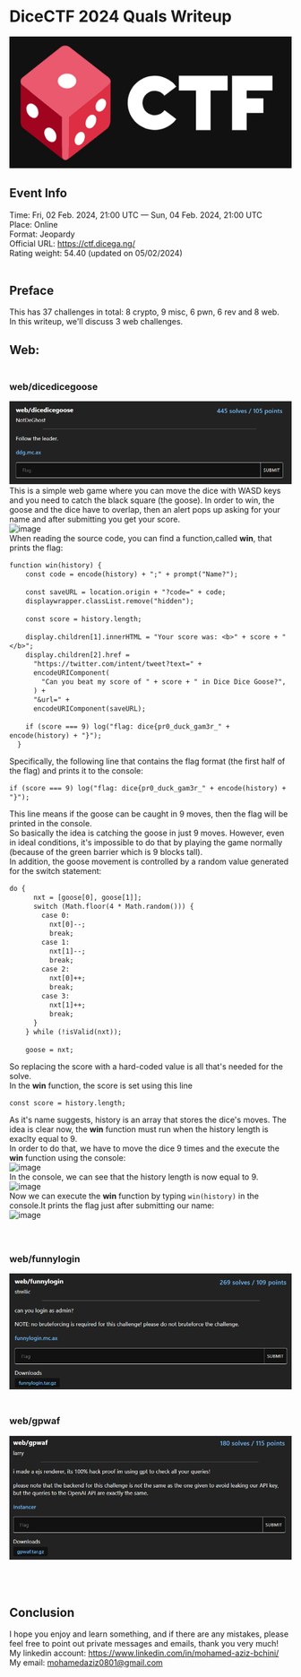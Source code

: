 # DiceCTF 2024 Quals Writeup
![image](https://github.com/mo-hamedaziz/CTF-Writeups/blob/06973f1edd4a587c902b46304436578890393e33/DiceCTF/2024-Quals/assets/dicectf-logo.png)
## Event Info
Time: Fri, 02 Feb. 2024, 21:00 UTC — Sun, 04 Feb. 2024, 21:00 UTC<br>
Place: Online<br>
Format: Jeopardy<br>
Official URL: https://ctf.dicega.ng/<br>
Rating weight: 54.40 (updated on 05/02/2024)<br>
<br>
## Preface<br>
This has 37 challenges in total: 8 crypto, 9 misc, 6 pwn, 6 rev and 8 web. <br>
In this writeup, we'll discuss 3 web challenges.<br>
## Web:
### <br>web/dicedicegoose<br>
![image](https://github.com/mo-hamedaziz/CTF-Writeups/blob/364aab1b015ff96a7f8e5229ee139e9dd43cf0b0/DiceCTF/2024-Quals/assets/dicedicegoose.png)<br>
This is a simple web game where you can move the dice with WASD keys and you need to catch the black square (the goose). In order to win, the goose and the dice have to overlap, then an alert pops up asking for your name and after submitting you get your score.<br>
![image](https://github.com/mo-hamedaziz/CTF-Writeups/assets/114874129/0beb3e39-0bf3-44ba-9113-3d97013ef122)<br>
When reading the source code, you can find a function,called **win**, that prints the flag:<br>
```
function win(history) {
    const code = encode(history) + ";" + prompt("Name?");

    const saveURL = location.origin + "?code=" + code;
    displaywrapper.classList.remove("hidden");

    const score = history.length;

    display.children[1].innerHTML = "Your score was: <b>" + score + "</b>";
    display.children[2].href =
      "https://twitter.com/intent/tweet?text=" +
      encodeURIComponent(
        "Can you beat my score of " + score + " in Dice Dice Goose?",
      ) +
      "&url=" +
      encodeURIComponent(saveURL);

    if (score === 9) log("flag: dice{pr0_duck_gam3r_" + encode(history) + "}");
  }
```
Specifically, the following line that contains the flag format (the first half of the flag) and prints it to the console:<br>
```
if (score === 9) log("flag: dice{pr0_duck_gam3r_" + encode(history) + "}");
```
This line means if the goose can be caught in 9 moves, then the flag will be printed in the console.<br>So basically the idea is catching the goose in just 9 moves. However, even in ideal conditions, it's impossible to do that by playing the game normally (because of the green barrier which is 9 blocks tall).<br>
In addition, the goose movement is controlled by a random value generated for the switch statement:<br>
```
do {
      nxt = [goose[0], goose[1]];
      switch (Math.floor(4 * Math.random())) {
        case 0:
          nxt[0]--;
          break;
        case 1:
          nxt[1]--;
          break;
        case 2:
          nxt[0]++;
          break;
        case 3:
          nxt[1]++;
          break;
      }
    } while (!isValid(nxt));

    goose = nxt;
```
So replacing the score with a hard-coded value is all that's needed for the solve.<br>
In the **win** function, the score is set using this line<br>
```
const score = history.length;
```
As it's name suggests, history is an array that stores the dice's moves. The idea is clear now, the **win** function must run when the history length is exaclty equal to 9.<br>In order to do that, we have to move the dice 9 times and the execute the **win** function using the console:<br>
![image](https://github.com/mo-hamedaziz/CTF-Writeups/assets/114874129/b495f0e5-6d21-47ab-9d54-0803e474721a)<br>
In the console, we can see that the history length is now equal to 9.<br>
![image](https://github.com/mo-hamedaziz/CTF-Writeups/assets/114874129/827a5ba9-e74d-4e1f-8a02-4620a372a2db)<br>
Now we can execute the **win** function by typing ``` win(history) ``` in the console.It prints the flag just after submitting our name:<br>
![image](https://github.com/mo-hamedaziz/CTF-Writeups/assets/114874129/0c4b27ae-c509-47b3-8350-fcc65221e917)
<br><br>
### <br>web/funnylogin<br>
![image](https://github.com/mo-hamedaziz/CTF-Writeups/blob/364aab1b015ff96a7f8e5229ee139e9dd43cf0b0/DiceCTF/2024-Quals/assets/funnylogin.png)
### <br>web/gpwaf<br>
![image](https://github.com/mo-hamedaziz/CTF-Writeups/blob/364aab1b015ff96a7f8e5229ee139e9dd43cf0b0/DiceCTF/2024-Quals/assets/gpwaf.png)

## <br><br> Conclusion
I hope you enjoy and learn something, and if there are any mistakes, please feel free to point out private messages and emails, thank you very much!<br>
My linkedin account: https://www.linkedin.com/in/mohamed-aziz-bchini/<br>
My email: mohamedaziz0801@gmail.com<br>

